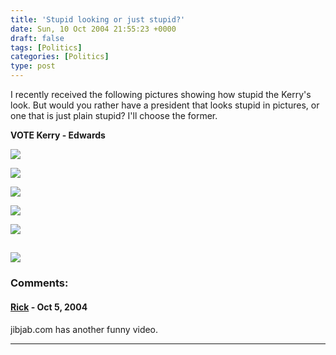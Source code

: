 ```yaml
---
title: 'Stupid looking or just stupid?'
date: Sun, 10 Oct 2004 21:55:23 +0000
draft: false
tags: [Politics]
categories: [Politics]
type: post
---
```


I recently received the following pictures showing how stupid the Kerry's look. But would you rather have a president that looks stupid in pictures, or one that is just plain stupid? I'll choose the former.

**VOTE Kerry - Edwards**

[![](http://www.johnkerry.com/feeds/media/120x80.gif)](http://www.johnkerry.com/)

![](http://jroller.com/resources/jmrodri/bush-kerry-betterhalves.jpg)

![](http://jroller.com/resources/jmrodri/bush-kerry-husbands.jpg)

![](http://jroller.com/resources/jmrodri/bush-kerry-themen.jpg)

![](http://jroller.com/resources/jmrodri/bush-kerry-outdoorsmen.jpg)

![](http://jroller.com/resources/jmrodri/bush-kerry-sportsmen.jpg)
---
### Comments:
#### [Rick]( "") - <time datetime="2004-10-08 13:14:47">Oct 5, 2004</time>

jibjab.com has another funny video.
<hr />
